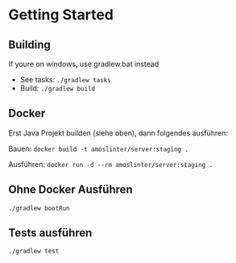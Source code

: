 # Getting Started


## Building
If youre on windows, use gradlew.bat instead
- See tasks: `./gradlew tasks`
- Build: `./gradlew build`

## Docker
Erst Java Projekt builden (siehe oben), dann folgendes ausführen:

Bauen: `docker build -t amoslinter/server:staging .`

Ausführen: `docker run -d --rm amoslinter/server:staging . `

## Ohne Docker Ausführen
```shell
./gradlew bootRun
```

## Tests ausführen
```shell
./gradlew test
```